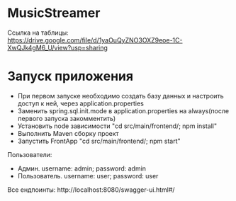 # MusicStreamer

Ссылка на таблицы: https://drive.google.com/file/d/1yaOuQyZNO3OXZ9eoe-1C-XwQJk4gM6_U/view?usp=sharing

# Запуск приложения
* При первом запуске необходимо создать базу данных и настроить доступ к ней, через application.properties
* Заменить spring.sql.init.mode в application.properties на always(после первого запуска закомментить)
* Установить node зависимости "cd src/main/frontend/; npm install"
* Выполнить Maven сборку проект
* Запустить FrontApp "cd src/main/frontend/; npm start"

Пользователи:
* Админ. username: admin; password: admin
* Пользователь. username: user; password: user

Все ендпоинты:
http://localhost:8080/swagger-ui.html#/
